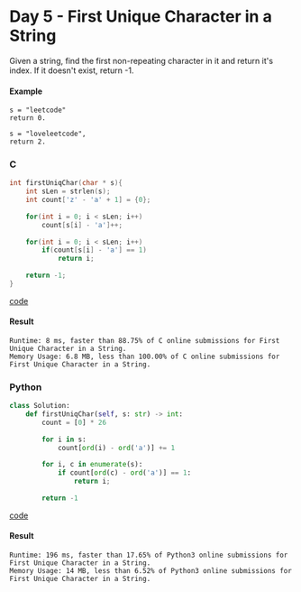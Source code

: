 # Day 5 - First Unique Character in a String
Given a string, find the first non-repeating character in it and return it's index. If it doesn't exist, return -1.

#### Example 
```
s = "leetcode"
return 0.

s = "loveleetcode",
return 2.
```

### C
```C
int firstUniqChar(char * s){
    int sLen = strlen(s);
    int count['z' - 'a' + 1] = {0};
    
    for(int i = 0; i < sLen; i++)
        count[s[i] - 'a']++;
    
    for(int i = 0; i < sLen; i++)
        if(count[s[i] - 'a'] == 1)
            return i;
    
    return -1;
}
```
[code](C/first-unique-character-in-a-string.c)

#### Result
```
Runtime: 8 ms, faster than 88.75% of C online submissions for First Unique Character in a String.
Memory Usage: 6.8 MB, less than 100.00% of C online submissions for First Unique Character in a String.
```

### Python
```python
class Solution:
    def firstUniqChar(self, s: str) -> int:
        count = [0] * 26
        
        for i in s:
            count[ord(i) - ord('a')] += 1
            
        for i, c in enumerate(s):
            if count[ord(c) - ord('a')] == 1:
                return i;
            
        return -1
```
[code](Python/first-unique-character-in-a-string.py)

#### Result
```
Runtime: 196 ms, faster than 17.65% of Python3 online submissions for First Unique Character in a String.
Memory Usage: 14 MB, less than 6.52% of Python3 online submissions for First Unique Character in a String.
```
